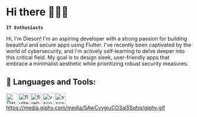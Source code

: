 # Hi there 💆🏿‍♂️

**`IT Enthusiasts`**

Hi, I'm Dieson! I'm an aspiring developer with a strong passion for building beautiful and secure apps using Flutter. I've recently been captivated by the world of cybersecurity, and I'm actively self-learning to delve deeper into this critical field. My goal is to design sleek, user-friendly apps that embrace a minimalist aesthetic while prioritizing robust security measures. 

## 🧰 Languages and Tools:

 <img align="left" alt="Dart" width="30px" styl="padding-right:10px;" src="https://cdn.jsdelivr.net/gh/devicons/devicon@latest/icons/dart/dart-original.svg" />
 <img align="left" alt="flutter" width="30px" styl="padding-right:10px;" src="https://cdn.jsdelivr.net/gh/devicons/devicon@latest/icons/flutter/flutter-original.svg" />
 <img align="left" alt="firebase" width="30px" styl="padding-right:10px;" src="https://cdn.jsdelivr.net/gh/devicons/devicon@latest/icons/firebase/firebase-original.svg" />
 <img align="left" alt="vscode" width="30px" styl="padding-right:10px;" src="https://cdn.jsdelivr.net/gh/devicons/devicon@latest/icons/vscode/vscode-original.svg" />
 <img align="left" alt="vscode" width="30px" styl="padding-right:10px;"  src="https://cdn.jsdelivr.net/gh/devicons/devicon@latest/icons/figma/figma-original.svg" />
 <br/ > 



https://media.giphy.com/media/5AwCyygiuCO3ai5Sqhq/giphy.gif
